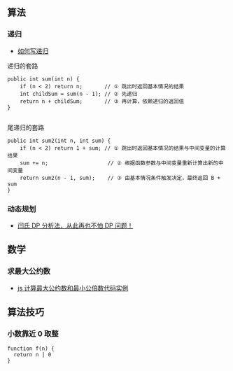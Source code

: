 ## 算法

### 递归

- [如何写递归](https://leetcode-cn.com/circle/article/koSrVI/)

递归的套路

```
public int sum(int n) {
    if (n < 2) return n;       // ① 跳出时返回基本情况的结果
    int childSum = sum(n - 1); // ② 先递归
    return n + childSum;       // ③ 再计算，依赖递归的返回值
}


```

尾递归的套路

```
public int sum2(int n, int sum) {
    if (n < 2) return 1 + sum; // ① 跳出时返回基本情况的结果与中间变量的计算结果
    sum += n;                   // ② 根据函数参数与中间变量重新计算出新的中间变量
    return sum2(n - 1, sum);    // ③ 由基本情况条件触发决定，最终返回 B + sum
}

```

### 动态规划

- [闫氏 DP 分析法，从此再也不怕 DP 问题！](https://www.bilibili.com/video/BV1X741127ZM/)

## 数学

### 求最大公约数

- [js 计算最大公约数和最小公倍数代码实例](https://www.jb51.net/article/169844.htm)

## 算法技巧

### 小数靠近 0 取整

```
function f(n) {
  return n | 0
}
```
